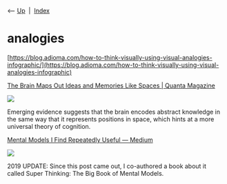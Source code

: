 <div class="nav">

⟵ [Up](index.html)  \|  [Index](index.html)

</div>

# analogies

<div class="cards">

<div class="card">

<div class="card-title">

[https://blog.adioma.com/how-to-think-visually-using-visual-analogies-infographic/](https://blog.adioma.com/how-to-think-visually-using-visual-analogies-infographic)

</div>

</div>

<div class="card">

<div class="card-title">

[The Brain Maps Out Ideas and Memories Like Spaces \| Quanta
Magazine](https://www.quantamagazine.org/the-brain-maps-out-ideas-and-memories-like-spaces-20190114)

</div>

<div class="card-image">

[![](https://www.quantamagazine.org/wp-content/uploads/2019/01/GridCells_520x292.jpg)](https://www.quantamagazine.org/the-brain-maps-out-ideas-and-memories-like-spaces-20190114)

</div>

Emerging evidence suggests that the brain encodes abstract knowledge in
the same way that it represents positions in space, which hints at a
more universal theory of cognition.

</div>

<div class="card">

<div class="card-title">

[Mental Models I Find Repeatedly Useful —
Medium](https://medium.com/@yegg/mental-models-i-find-repeatedly-useful-936f1cc405d#.p8xu09uir)

</div>

<div class="card-image">

[![](https://miro.medium.com/v2/resize:fit:1200/1*C1DE6dVyfkEdFIvmFZC_4Q.jpeg)](https://medium.com/@yegg/mental-models-i-find-repeatedly-useful-936f1cc405d#.p8xu09uir)

</div>

2019 UPDATE: Since this post came out, I co-authored a book about it
called Super Thinking: The Big Book of Mental Models.

</div>

</div>
